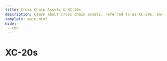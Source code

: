 ```yaml
---
title: Cross Chain Assets & XC-20s
description: Learn about cross chain assets, referred to as XC-20s, and how to interact with them through the Ethereum API on Moonbeam.
template: main.html
hide: 
 - toc
---
```


<h1 class='subsection-title'>XC-20s</h1>
<div class='subsection-wrapper'></div>